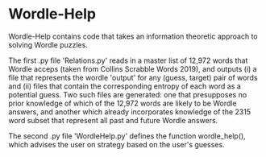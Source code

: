# Wordle-Help

Wordle-Help contains code that takes an information theoretic approach to solving Wordle puzzles. 

The first .py file 'Relations.py' reads in a master list of 12,972 words that Wordle acceps (taken from Collins Scrabble Words 2019), and outputs (i) a file that represents the wordle 'output' for any (guess, target) pair of words and (ii) files that contain the corresponding entropy of each word as a potential guess. Two such files are generated: one that presupposes no prior knowledge of which of the 12,972 words are likely to be Wordle answers, and another which already incorporates knowledge of the 2315 word subset that represent all past and future Wordle answers. 

The second .py file 'WordleHelp.py' defines the function wordle_help(), which advises the user on strategy based on the user's guesses. 
